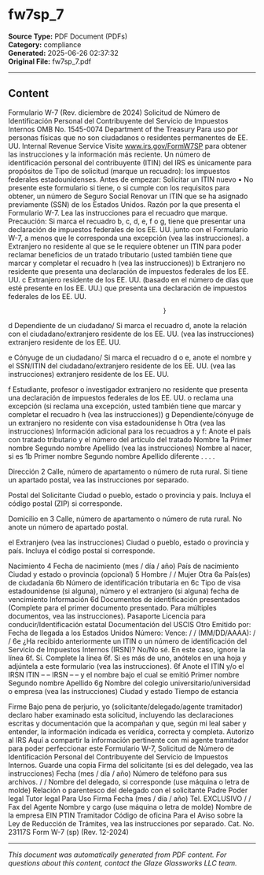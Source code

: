 ﻿# fw7sp_7

**Source Type:** PDF Document (PDFs)  
**Category:** compliance  
**Generated:** 2025-06-26 02:37:32  
**Original File:** fw7sp_7.pdf

---

## Content

Formulario W-7
(Rev. diciembre de 2024)
                                      Solicitud de Número de Identificación Personal
                                   del Contribuyente del Servicio de Impuestos Internos                                                         OMB No. 1545-0074
Department of the Treasury   Para uso por personas físicas que no son ciudadanos o residentes permanentes de EE. UU.
Internal Revenue Service     Visite www.irs.gov/FormW7SP para obtener las instrucciones y la información más reciente.
Un número de identificación personal del contribuyente (ITIN) del IRS es únicamente para propósitos de          Tipo de solicitud (marque un recuadro):
los impuestos federales estadounidenses.
Antes de empezar:                                                                                                    Solicitar un ITIN nuevo
• No presente este formulario si tiene, o si cumple con los requisitos para obtener, un número de Seguro Social      Renovar un ITIN que se ha asignado previamente
(SSN) de los Estados Unidos.
Razón por la que presenta el Formulario W-7. Lea las instrucciones para el recuadro que marque. Precaución: Si marca el recuadro b, c, d, e, f o g, tiene que presentar
una declaración de impuestos federales de los EE. UU. junto con el Formulario W-7, a menos que le corresponda una excepción (vea las instrucciones).
 a      Extranjero no residente al que se le requiere obtener un ITIN para poder reclamar beneficios de un tratado tributario (usted también tiene que marcar y completar el
        recuadro h (vea las instrucciones))
 b      Extranjero no residente que presenta una declaración de impuestos federales de los EE. UU.
 c      Extranjero residente de los EE. UU. (basado en el número de días que esté presente en los EE. UU.) que presenta una declaración de impuestos federales de los EE. UU.




                                                }
 d      Dependiente de un ciudadano/                Si marca el recuadro d, anote la relación con el ciudadano/extranjero residente de los EE. UU. (vea las instrucciones)
        extranjero residente de los EE. UU.

 e      Cónyuge de un ciudadano/                    Si marca el recuadro d o e, anote el nombre y el SSN/ITIN del ciudadano/extranjero residente de los EE. UU. (vea las instrucciones)
        extranjero residente de los EE. UU.

  f     Estudiante, profesor o investigador extranjero no residente que presenta una declaración de impuestos federales de los EE. UU. o reclama una excepción (si reclama
        una excepción, usted también tiene que marcar y completar el recuadro h (vea las instrucciones))
 g      Dependiente/cónyuge de un extranjero no residente con visa estadounidense
 h      Otra (vea las instrucciones)
Información adicional para los recuadros a y f: Anote el país con tratado tributario                                y el número del artículo del tratado
Nombre                       1a Primer nombre                                        Segundo nombre                                  Apellido
(vea las instrucciones)
Nombre al nacer, si es      1b Primer nombre                                         Segundo nombre                                  Apellido
diferente . . . .

Dirección                   2    Calle, número de apartamento o número de ruta rural. Si tiene un apartado postal, vea las instrucciones por separado.

Postal del
Solicitante                        Ciudad o pueblo, estado o provincia y país. Incluya el código postal (ZIP) si corresponde.


Domicilio en                3    Calle, número de apartamento o número de ruta rural. No anote un número de apartado postal.

el Extranjero
(vea las instrucciones)            Ciudad o pueblo, estado o provincia y país. Incluya el código postal si corresponde.


Nacimiento                  4    Fecha de nacimiento (mes / día / año)       País de nacimiento                       Ciudad y estado o provincia (opcional)       5       Hombre
                                          /         /                                                                                                                      Mujer
Otra                        6a País(es) de ciudadanía                        6b Número de identificación tributaria en       6c Tipo de visa estadounidense (si alguna), número y
                                                                                el extranjero (si alguna)                       fecha de vencimiento
Información
                            6d Documentos de identificación presentados (Complete para el primer documento presentado. Para múltiples documentos, vea las instrucciones).
                                       Pasaporte          Licencia para conducir/Identificación estatal         Documentación del USCIS                Otro
                                 Emitido por:                                                                                                   Fecha de llegada a los Estados Unidos
                                 Número:                                                                  Vence:        /     /                 (MM/DD/AAAA):         /    /
                            6e ¿Ha recibido anteriormente un ITIN o un número de identificación del Servicio de Impuestos Internos (IRSN)?
                                       No/No sé. En este caso, ignore la línea 6f.
                                       Sí. Complete la línea 6f. Si es más de uno, anótelos en una hoja y adjúntela a este formulario (vea las instrucciones).
                            6f   Anote el ITIN y/o el IRSN        ITIN                 –           –                              IRSN                  –         –
                                 y el nombre bajo el cual se emitió
                                                                               Primer nombre                    Segundo nombre                                Apellido
                            6g Nombre del colegio universitario/universidad o empresa (vea las instrucciones)
                                 Ciudad y estado                                                                Tiempo de estancia

Firme                      Bajo pena de perjurio, yo (solicitante/delegado/agente tramitador) declaro haber examinado esta solicitud, incluyendo las declaraciones escritas y
                           documentación que la acompañan y que, según mi leal saber y entender, la información indicada es verídica, correcta y completa. Autorizo al IRS
Aquí                       a compartir la información pertinente con mi agente tramitador para poder perfeccionar este Formulario W-7, Solicitud de Número de Identificación
                           Personal del Contribuyente del Servicio de Impuestos Internos.
Guarde una copia           Firma del solicitante (si es del delegado, vea las instrucciones)   Fecha (mes / día / año)        Número de teléfono
para sus archivos.
                                                                                                       /       /
                           Nombre del delegado, si corresponde (use máquina o letra de molde) Relación o parentesco del delegado con el solicitante
                                                                                                                   Padre                 Poder legal                 Tutor legal
Para Uso                   Firma                                                                   Fecha (mes / día / año)           Tel.
EXCLUSIVO                                                                                                 /       /                  Fax
del Agente                 Nombre y cargo (use máquina o letra de molde)                           Nombre de la empresa              EIN                      PTIN
Tramitador                                                                                                                           Código de oficina
Para el Aviso sobre la Ley de Reducción de Trámites, vea las instrucciones por separado.                                    Cat. No. 23117S         Form W-7 (sp) (Rev. 12-2024)

---

*This document was automatically generated from PDF content. For questions about this content, contact the Glaze Glassworks LLC team.*
